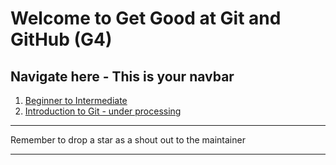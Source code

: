 # Welcome to Get Good at Git and GitHub (G4) 

##  Navigate here - This is your navbar
1.  [Beginner to Intermediate](/docs/beginner-intermediate/)
2.  [Introduction to Git - under processing](#)

______________________________________________________________
Remember to drop a star as a shout out to the maintainer
______________________________________________________________
